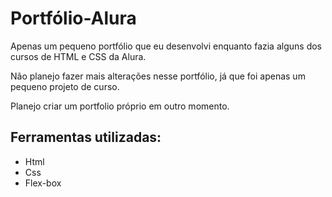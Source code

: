 # Portfólio-Alura
Apenas um pequeno portfólio que eu desenvolvi enquanto fazia alguns dos cursos de HTML e CSS da Alura.

Não planejo fazer mais alterações nesse portfólio, já que foi apenas um pequeno projeto de curso.

Planejo criar um portfolio próprio em outro momento.

## Ferramentas utilizadas:
* Html
* Css
* Flex-box
